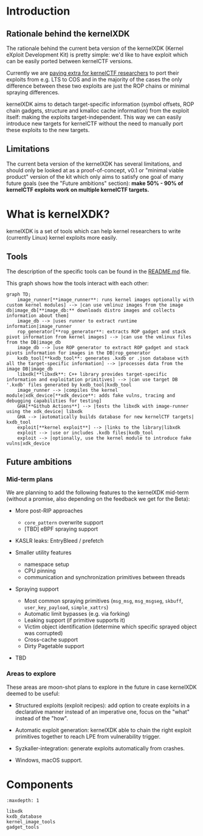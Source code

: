 # Introduction

## Rationale behind the kernelXDK

The rationale behind the current beta version of the kernelXDK (Kernel eXploit Development Kit) is pretty simple: we'd like to have exploit which can be easily ported between kernelCTF versions.

Currently we are [paying extra for kernelCTF researchers](https://google.github.io/security-research/kernelctf/rules.html#3-exploits-for-cos-instances) to port their exploits from e.g. LTS to COS and in the majority of the cases the only difference between these two exploits are just the ROP chains or minimal spraying differences.

kernelXDK aims to detach target-specific information (symbol offsets, ROP chain gadgets, structure and kmalloc cache information) from the exploit itself: making the exploits target-independent. This way we can easily introduce new targets for kernelCTF without the need to manually port these exploits to the new targets.

## Limitations

The current beta version of the kernelXDK has several limitations, and should only be looked at as a proof-of-concept, v0.1 or "minimal viable product" version of the kit which only aims to satisfy one goal of many future goals (see the "Future ambitions" section): **make 50% - 90% of kernelCTF exploits work on multiple kernelCTF targets.**

# What is kernelXDK?

kernelXDK is a set of tools which can help kernel researchers to write (currently Linux) kernel exploits more easily.

## Tools

The description of the specific tools can be found in the [README.md](../README.md) file.

This graph shows how the tools interact with each other:

```mermaid
graph TD;
    image_runner[**image_runner**: runs kernel images optionally with custom kernel modules] --> |can use vmlinuz images from the image db|image_db[**image_db:** downloads distro images and collects information about them]
    image_db --> |uses runner to extract runtime information|image_runner
    rop_generator[**rop_generator**: extracts ROP gadget and stack pivot information from kernel images] --> |can use the vmlinux files from the DB|image_db
    image_db --> |use ROP generator to extract ROP gadget and stack pivots information for images in the DB|rop_generator
    kxdb_tool[**kxdb_tool**: generates .kxdb or .json database with all the target-specific information] --> |processes data from the image DB|image_db
    libxdk[**libxdk**: C++ library provides target-specific information and exploitation primitives] --> |can use target DB '.kxdb' files generated by kxdb_tool|kxdb_tool
    image_runner --> |compiles the kernel module|xdk_device[**xdk_device**: adds fake vulns, tracing and debugging capabilities for testing]
    GHA[**Github Actions**] --> |tests the libxdk with image-runner using the xdk_device| libxdk
    GHA --> |automatically builds database for new kernelCTF targets| kxdb_tool
    exploit[**kernel exploit**] --> |links to the library|libxdk
    exploit --> |use or includes .kxdb files|kxdb_tool
    exploit --> |optionally, use the kernel module to introduce fake vulns|xdk_device
```

## Future ambitions

### Mid-term plans

We are planning to add the following features to the kernelXDK mid-term (without a promise, also depending on the feedback we get for the Beta):

* More post-RIP approaches

  * `core_pattern` overwrite support
  * [TBD] eBPF spraying support

* KASLR leaks: EntryBleed / prefetch

* Smaller utility features

  * namespace setup
  * CPU pinning
  * communication and synchronization primitives between threads

* Spraying support

  * Most common spraying primitives (`msg_msg`, `msg_msgseg`, `skbuff`, `user_key_payload`, `simple_xattrs`)
  * Automatic limit bypasses (e.g. via forking)
  * Leaking support (if primitive supports it)
  * Victim object identification (determine which specific sprayed object was corrupted)
  * Cross-cache support
  * Dirty Pagetable support

* TBD

### Areas to explore

These areas are moon-shot plans to explore in the future in case kernelXDK deemed to be useful:

* Structured exploits (exploit recipes): add option to create exploits in a declarative manner instead of an imperative one, focus on the "what" instead of the "how".

* Automatic exploit generation: kernelXDK able to chain the right exploit primitives together to reach LPE from vulnerability trigger.

* Syzkaller-integration: generate exploits automatically from crashes.

* Windows, macOS support.

# Components

```{toctree}
:maxdepth: 1

libxdk
kxdb_database
kernel_image_tools
gadget_tools
```